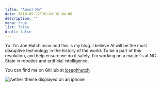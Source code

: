 ```yaml
---
title: "About Me"
date: 2018-05-22T10:40:10-04:00
description: ""
menu: true
list: false
draft: false
---
```


Yo. I'm Joe Hutchinson and this is my blog. I believe AI will be the most disruptive technology in the history of the world.  To be a part of this revolution, and help ensure we do it safely, I'm working on a master's at NC State in robotics and artificial intelligence.

You can find me on GitHub at [josephhutch](https://github.com/josephhutch/)

![Aether theme displayed on an iphone](/img/mdd-iphone.jpg "Aether on iPhone")